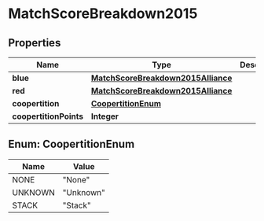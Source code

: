 
# MatchScoreBreakdown2015

## Properties
Name | Type | Description | Notes
------------ | ------------- | ------------- | -------------
**blue** | [**MatchScoreBreakdown2015Alliance**](MatchScoreBreakdown2015Alliance.md) |  |  [optional]
**red** | [**MatchScoreBreakdown2015Alliance**](MatchScoreBreakdown2015Alliance.md) |  |  [optional]
**coopertition** | [**CoopertitionEnum**](#CoopertitionEnum) |  |  [optional]
**coopertitionPoints** | **Integer** |  |  [optional]


<a name="CoopertitionEnum"></a>
## Enum: CoopertitionEnum
Name | Value
---- | -----
NONE | &quot;None&quot;
UNKNOWN | &quot;Unknown&quot;
STACK | &quot;Stack&quot;



